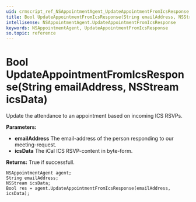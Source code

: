 ```yaml
---
uid: crmscript_ref_NSAppointmentAgent_UpdateAppointmentFromIcsResponse
title: Bool UpdateAppointmentFromIcsResponse(String emailAddress, NSStream icsData)
intellisense: NSAppointmentAgent.UpdateAppointmentFromIcsResponse
keywords: NSAppointmentAgent, UpdateAppointmentFromIcsResponse
so.topic: reference
---
```


# Bool UpdateAppointmentFromIcsResponse(String emailAddress, NSStream icsData)

Update the attendance to an appointment based on incoming ICS RSVPs.

**Parameters:**
 - **emailAddress** The email-address of the person responding to our meeting-request.
 - **icsData** The iCal ICS RSVP-content in byte-form.

**Returns:** True if successfull.

```crmscript
NSAppointmentAgent agent;
String emailAddress;
NSStream icsData;
Bool res = agent.UpdateAppointmentFromIcsResponse(emailAddress, icsData);
```

